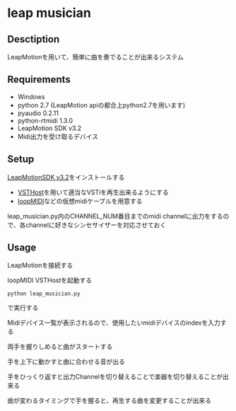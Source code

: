 # leap musician

## Desctiption
LeapMotionを用いて、簡単に曲を奏でることが出来るシステム


## Requirements

- Windows
- python 2.7 (LeapMotion apiの都合上python2.7を用います)
- pyaudio 0.2.11
- python-rtmidi 1.3.0
- LeapMotion SDK v3.2
- Midi出力を受け取るデバイス

## Setup
[LeapMotionSDK v3.2](https://developer.leapmotion.com/releases/leap-motion-orion-321)をインストールする

* [VSTHost](http://www.hermannseib.com/english/vsthost.htm)を用いて適当なVSTiを再生出来るようにする
* [loopMIDI](https://www.tobias-erichsen.de/software/loopmidi.html)などの仮想midiケーブルを用意する

leap_musician.py内のCHANNEL_NUM番目までのmidi channelに出力をするので、各channelに好きなシンセサイザーを対応させておく

## Usage
LeapMotionを接続する

loopMIDI VSTHostを起動する

```
python leap_musician.py
```
で実行する

Midiデバイス一覧が表示されるので、使用したいmidiデバイスのindexを入力する

両手を握りしめると曲がスタートする

手を上下に動かすと曲に合わせる音が出る

手をひっくり返すと出力Channelを切り替えることで楽器を切り替えることが出来る

曲が変わるタイミングで手を握ると、再生する曲を変更することが出来る